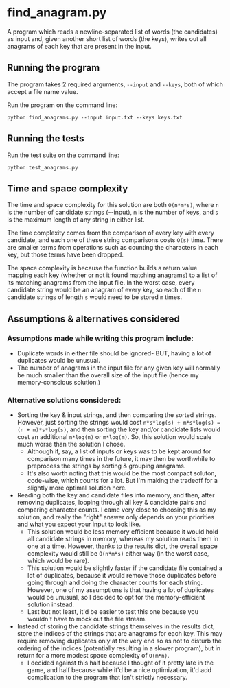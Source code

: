 # find_anagram.py

A program which reads a newline-separated list of words (the candidates) as input and, given another short list of words (the keys), writes out all anagrams of each key that are present in the input.

## Running the program

The program takes 2 required arguments, `--input` and `--keys`, both of which accept a file name value.

Run the program on the command line:

```
python find_anagrams.py --input input.txt --keys keys.txt
```

## Running the tests

Run the test suite on the command line:

```
python test_anagrams.py
```

## Time and space complexity

The time and space complexity for this solution are both `O(n*m*s)`, where `n` is the number of candidate strings (--input), `m` is the number of keys, and `s` is the maximum length of any string in either list.

The time complexity comes from the comparison of every key with every candidate, and each one of these string comparisons costs `O(s)` time. There are smaller terms from operations such as counting the characters in each key, but those terms have been dropped.

The space complexity is because the function builds a return value mapping each key (whether or not it found matching anagrams) to a list of its matching anagrams from the input file. In the worst case, every candidate string would be an anagram of every key, so each of the `n` candidate strings of length `s` would need to be stored `m` times.

## Assumptions & alternatives considered

### Assumptions made while writing this program include:
* Duplicate words in either file should be ignored- BUT, having a lot of duplicates would be unusual.
* The number of anagrams in the input file for any given key will normally be much smaller than the overall size of the input file (hence my memory-conscious solution.)

### Alternative solutions considered:
* Sorting the key & input strings, and then comparing the sorted strings. However, just sorting the strings would cost `n*s*log(s) + m*s*log(s) = (n + m)*s*log(s)`, and then sorting the key and/or candidate lists would cost an additional `n*log(n)` or `m*log(m)`. So, this solution would scale much worse than the solution I chose.
    * Although if, say, a list of inputs or keys was to be kept around for comparison many times in the future, it may then be worthwhile to preprocess the strings by sorting & grouping anagrams.
    * It's also worth noting that this would be the most compact soluton, code-wise, which counts for a lot. But I'm making the tradeoff for a slightly more optimal solution here.
* Reading both the key and candidate files into memory, and then, after removing duplicates, looping through all key & candidate pairs and comparing character counts. I came very close to choosing this as my solution, and really the "right" answer only depends on your priorities and what you expect your input to look like.
    * This solution would be less memory efficient because it would hold all candidate strings in memory, whereas my solution reads them in one at a time. However, thanks to the results dict, the overall space complexity would still be `O(n*m*s)` either way (in the worst case, which would be rare).
    * This solution would be slightly faster if the candidate file contained a lot of duplicates, because it would remove those duplicates before going through and doing the character counts for each string. However, one of my assumptions is that having a lot of duplicates would be unusual, so I decided to opt for the memory-efficient solution instead.
    * Last but not least, it'd be easier to test this one because you wouldn't have to mock out the file stream.
* Instead of storing the candidate strings themselves in the results dict, store the indices of the strings that are anagrams for each key. This may require removing duplicates only at the very end so as not to disturb the ordering of the indices (potentially resulting in a slower program), but in return for a more modest space complexity of `O(m*n)`.
    * I decided against this half because I thought of it pretty late in the game, and half because while it'd be a nice optimization, it'd add complication to the program that isn't strictly necessary.
